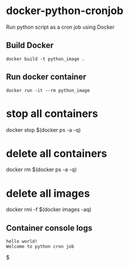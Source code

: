 # docker-python-cronjob
Run python script as a cron job using Docker
## Build Docker
```
docker build -t python_image .
```
## Run docker container
```
docker run -it --rm python_image
```

# stop all containers
docker stop $(docker ps -a -q)
# delete all containers
docker rm $(docker ps -a -q)

# delete all images
docker rmi -f $(docker images -aq)

## Container console logs
```
hello world!
Welcome to python cron job
```

$